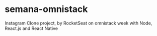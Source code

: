 # semana-omnistack

Instagram Clone project, by RocketSeat on omnistack week with Node, React.js and React Native

